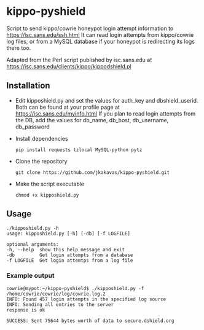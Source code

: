 # kippo-pyshield
Script to send kippo/cowrie honeypot login attempt information to https://isc.sans.edu/ssh.html
It can read login attempts from kippo/cowrie log files, or from a MySQL database if your 
honeypot is redirecting its logs there too. 

Adapted from the Perl script published by isc.sans.edu at https://isc.sans.edu/clients/kippo/kippodshield.pl

## Installation

- Edit kipposhield.py and set the values for auth_key and dbshield_userid. Both can be
  found at your profile page at https://isc.sans.edu/myinfo.html
  If you plan to read login attempts from the DB, add the values for db_name, db_host, db_username, db_password

- Install dependencies 
  ```
  pip install requests tzlocal MySQL-python pytz
  ```
- Clone the repository
  ```
  git clone https://github.com/jkakavas/kippo-pyshield.git
  ```
- Make the script executable
  ```
  chmod +x kipposhield.py
  ```

## Usage
```
./kipposhield.py -h
usage: kipposhield.py [-h] [-db] [-f LOGFILE]

optional arguments:
-h, --help  show this help message and exit
-db         Get login attempts from a database
-f LOGFILE  Get login attemtps from a log file

```

### Example output

```
cowrie@mypot:~/kippo-pyshield$ ./kipposhield.py -f /home/cowrie/cowrie/log/cowrie.log.2
INFO: Found 457 login attempts in the specified log source
INFO: Sending all entries to the server
response is ok

SUCCESS: Sent 75644 bytes worth of data to secure.dshield.org

```
